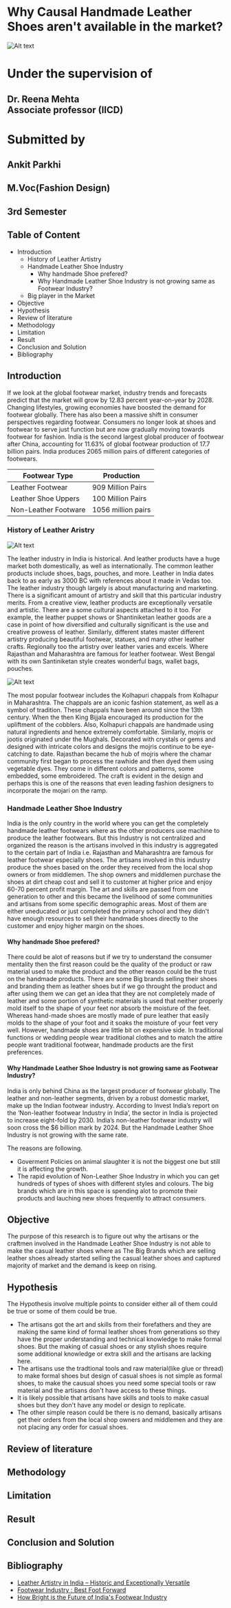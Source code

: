 # Why Causal Handmade Leather Shoes aren't available in the market?
![Alt text](https://i.pinimg.com/originals/9b/d5/44/9bd54421a7ff68c6b4feea387bc6c974.jpg "a title")

# Under the supervision of 
## Dr. Reena Mehta <br />Associate professor (IICD)

# Submitted by
## Ankit Parkhi
## M.Voc(Fashion Design)
## 3rd Semester

## Table of Content
- Introduction
    - History of Leather Artistry
    - Handmade Leather Shoe Industry
        - Why handmade Shoe prefered?
        - Why Handmade Leather Shoe Industry is not growing same as Footwear Industry?
    - Big player in the Market
- Objective
- Hypothesis
- Review of literature
- Methodology
- Limitation
- Result
- Conclusion and Solution
- Bibliography


## Introduction
If we look at the global footwear market, industry trends and forecasts predict that the market will grow by 12.83 percent year-on-year by 2028. Changing lifestyles, growing economies have boosted the demand for footwear globally. There has also been a massive shift in consumer perspectives regarding footwear. Consumers no longer look at shoes and footwear to serve just function but are now gradually moving towards footwear for fashion. 
India is the second largest global producer of footwear after China, accounting for 11.63% of global footwear production of 17.7 billion pairs. India produces 2065 million pairs of different categories of footwears.

| Footwear Type | Production |
| ------ | ------ |
| Leather Footwear | 909 Million Pairs |
| Leather Shoe Uppers | 100 Million Pairs |
| Non-Leather Footware | 1056 million pairs |

### History of Leather Aristry
![Alt text](https://www.caleidoscope.in/wp-content/uploads/2021/06/Leather-Artistry-in-India.jpg "a title")

The leather industry in India is historical. And leather products have a huge market both domestically, as well as internationally. The common leather products include shoes, bags, pouches, and more. Leather in India dates back to as early as 3000 BC with references about it made in Vedas too. The leather industry though largely is about manufacturing and marketing. There is a significant amount of artistry and skill that this particular industry merits.
From a creative view, leather products are exceptionally versatile and artistic. There are a some cultural aspects attached to it too. For example, the leather puppet shows or Shantiniketan leather goods are a case in point of how diversified and culturally significant is the use and creative prowess of leather. Similarly, different states master different artistry producing beautiful footwear, statues, and many other leather crafts.
Regionally too the artistry over leather varies and excels. Where Rajasthan and Maharashtra are famous for leather footwear. West Bengal with its own Santiniketan style creates wonderful bags, wallet bags, pouches.

![Alt text](https://www.caleidoscope.in/wp-content/uploads/2021/06/Leather-Artistry-in-Footwear.jpg "a title")

The most popular footwear includes the Kolhapuri chappals from Kolhapur in Maharashtra. The chappals are an iconic fashion statement, as well as a symbol of tradition. These chappals have been around since the 13th century. When the then King Bijjala encouraged its production for the upliftment of the cobblers. Also, Kolhapuri chappals are handmade using natural ingredients and hence extremely comfortable.
Similarly, mojris or jootis originated under the Mughals. Decorated with crystals or gems and designed with intricate colors and designs the mojris continue to be eye-catching to date. Rajasthan became the hub of mojris where the chamar community first began to process the rawhide and then dyed them using vegetable dyes. They come in different colors and patterns, some embedded, some embroidered. The craft is evident in the design and perhaps this is one of the reasons that even leading fashion designers to incorporate the mojari on the ramp.

### Handmade Leather Shoe Industry
India is the only country in the world where you can get the completely handmade leather footwears where as the other producers use machine to produce the leather footwears. But this Industry is not centralized and organized the reason is the artisans involved in this industry is aggregated to the certain part of India i.e. Rajasthan and Maharashtra are famous for leather footwear especially shoes. The artisans involved in this industry produce the shoes based on the order they received from the local shop owners or from middlemen. The shop owners and middlemen purchase the shoes at dirt cheap cost and sell it to customer at higher price and enjoy 60-70 percent profit margin. 
The art and skills are passed from one generation to other and this became the livelihood of some communities and artisans from some specific demographic areas. Most of them are either uneducated or just completed the primary school and they didn't have enough resources to sell their handmade shoes directly to the customer and enjoy higher margin on the shoes. 
####  Why handmade Shoe prefered? 
There could be alot of reasons but if we try to understand the consumer mentality then the first reason could be the quality of the product or raw material used to make the product and the other reason could be the trust on the handmade products. There are some Big brands selling their shoes and branding them as leather shoes but if we
go throught the product and after using them we can get an idea that they are not completely made of leather and some portion of synthetic materials is used that neither properly mold itself to the shape of your feet nor absorb the moisture of the feet. Whereas hand-made shoes are mostly made of pure leather that easily molds to the shape of your foot and it soaks the moisture of your feet very well. However, handmade shoes are little bit on expensive side.
In traditional functions or wedding people wear traditional clothes and to match the attire people want traditional footwear, handmade products are the first preferences.
####  Why Handmade Leather Shoe Industry is not growing same as Footwear Industry?
India is only behind China as the largest producer of footwear globally. The leather and non-leather segments, driven by a robust domestic market, make up the Indian footwear industry. According to Invest India’s report on the ‘Non-leather footwear Industry in India’, the sector in India is projected to increase eight-fold by 2030. India’s non-leather footwear industry will soon cross the $6 billion mark by 2024. But the Handmade Leather Shoe Industry is not growing with the same rate. 

The reasons are following.
 - Goverment Policies on animal slaughter it is not the biggest one but still it is affecting the growth.
 - The rapid evolution of Non-Leather Shoe Industry in which you can get hundreds of types of shoes with different styles and colours. The big brands which are in this space is spending alot to promote their products and lauching new shoes frequently to attract consumers.
 
## Objective
The purpose of this research is to figure out why the artisans or the craftmen involved in the Handmade Leather Shoe Industry is not able to make the casual leather shoes where as The Big Brands which are selling leather shoes already started selling the casual leather shoes and captured majority of market and the demand is keep on rising.

## Hypothesis
The Hypothesis involve multiple points to consider either all of them could be true or some of them could be true.
- The artisans got the art and skills from their forefathers and they are making the same kind of formal leather shoes from generations so they have the proper understanding and technical knowledge to make formal shoes. But the making of casual shoes or any stylish shoes require some additional knowledge or extra skill and the artisans are lacking here.
- The artisans use the tradtional tools and raw material(like glue or thread) to make formal shoes but design of casual shoes is not simple as formal shoes, to make the causual shoes you need some special tools or raw material and the artisans don't have access to these things.
- It is likely possible that artisans have skills and tools to make casual shoes but they don't have any model or design to replicate.
- The other simple reason could be there is no demand, basically artisans get their orders from the local shop owners and middlemen and they are not placing any order for casual shoes.

## Review of literature

## Methodology

## Limitation

## Result

## Conclusion and Solution

## Bibliography
- [Leather Artistry in India – Historic and Exceptionally Versatile](https://www.caleidoscope.in/art-culture/leather-artistry-in-india-exceptionally-versatile-historic)
- [Footwear Industry : Best Foot Forward](https://leatherindia.org/footwear-industry-best-foot-forward/)
- [How Bright is the Future of India's Footwear Industry](https://www.indianretailer.com/article/retail-people/trends/how-bright-is-the-future-of-india-s-footwear-industry.a7994)
